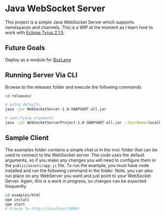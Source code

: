 # Java WebSocket Server

This project is a simple Java WebSocket Server which supports namespaces and channels. 
This is a WIP at the moment as I learn how to work with [Eclipse Tyrus 2.1.5](https://projects.eclipse.org/projects/ee4j.tyrus/releases/2.1.5).

## Future Goals
Deploy as a module for [BoxLang](https://boxlang.io/)

## Running Server Via CLI
Browse to the releases folder and execute the following commands
```bash
cd releases/

# using defaults
java -jar WebSocketServer-1.0-SNAPSHOT-all.jar

# specifying arguments
java -jar WebSocketServerProject-1.0-SNAPSHOT-all.jar --hostName=localhost --port=8081 --contextPath=/ws  
```

## Sample Client
The examples folder contains a simple chat ui in the `html` folder that can be 
used to connect to the WebSocket server. The code uses the default arguments, 
so if you make any changes you will need to configure them in the `public/assets/app.js` file.
To run the example, you must have node installed and run the following command in the folder. 
Note, you can also run place on any WebServer you want and just point to your WebSocket Server. 
Again, this is a work in progress, so changes can be expected frequently.
```bash
cd examples/html
npm install
npm start
# browse to http://localhost:8080/
```

